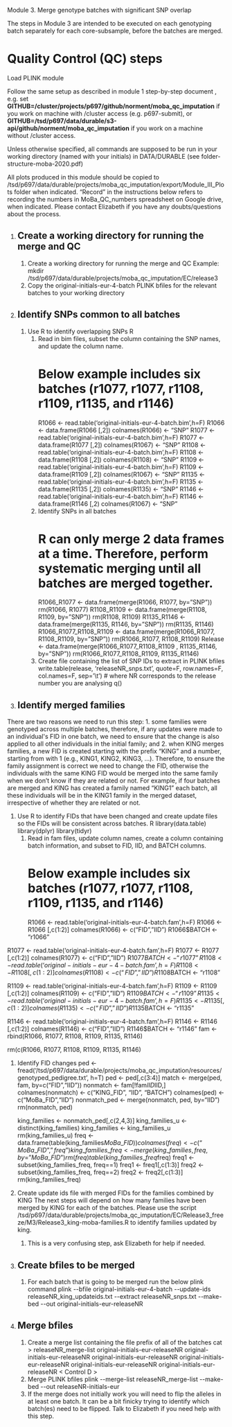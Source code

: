 ﻿Module 3. Merge genotype batches with significant SNP overlap

The steps in Module 3 are intended to be executed on each genotyping batch separately for each core-subsample, before the batches are merged.
# Quality Control (QC) steps
Load PLINK module

Follow the same setup as described in module 1 step-by-step document , e.g. set **GITHUB=/cluster/projects/p697/github/norment/moba\_qc\_imputation** if you work on machine with /cluster access (e.g. p697-submit), or **GITHUB=/tsd/p697/data/durable/s3-api/github/norment/moba\_qc\_imputation** if you work on a machine without /cluster access.

Unless otherwise specified, all commands are supposed to be run in your working directory (named with your initials) in DATA/DURABLE (see folder-structure-moba-2020.pdf)

All plots produced in this module should be copied to /tsd/p697/data/durable/projects/moba\_qc\_imputation/export/Module\_III\_Plots folder when indicated. “Record” in the instructions below refers to recording the numbers in MoBa\_QC\_numbers spreadsheet on Google drive, when indicated. Please contact Elizabeth if you have any doubts/questions about the process.
1. ## Create a working directory for running the merge and QC
   1. Create a working directory for running the merge and QC
      Example: mkdir /tsd/p697/data/durable/projects/moba\_qc\_imputation/EC/release3
   1. Copy the original-initials-eur-4-batch PLINK bfiles for the relevant batches to your working directory
1. ## Identify SNPs common to all batches
   1. Use R to identify overlapping SNPs
      R
      1. Read in bim files, subset the column containing the SNP names, and update the column name.
         # Below example includes six batches (r1077, r1077, r1108, r1109, r1135, and r1146)
         R1066 <- read.table(‘original-initials-eur-4-batch.bim’,h=F)
         R1066 <- data.frame(R1066 [,2])
         colnames(R1066) <- “SNP”
         R1077 <- read.table(‘original-initials-eur-4-batch.bim’,h=F)
         R1077 <- data.frame(R1077 [,2])
         colnames(R1067) <- “SNP”
         R1108 <- read.table(‘original-initials-eur-4-batch.bim’,h=F)
         R1108 <- data.frame(R1108 [,2])
         colnames(R1108) <- “SNP”
         R1109 <- read.table(‘original-initials-eur-4-batch.bim’,h=F)
         R1109 <- data.frame(R1109 [,2])
         colnames(R1067) <- “SNP”
         R1135 <- read.table(‘original-initials-eur-4-batch.bim’,h=F)
         R1135 <- data.frame(R1135 [,2])
         colnames(R1135) <- “SNP”
         R1146 <- read.table(‘original-initials-eur-4-batch.bim’,h=F)
         R1146 <- data.frame(R1146 [,2)
         colnames(R1067) <- “SNP”
      1. Identify SNPs in all batches
         # R can only merge 2 data frames at a time. Therefore, perform systematic merging until all batches are merged together.
         R1066\_R1077 <- data.frame(merge(R1066, R1077, by=”SNP”))
         rm(R1066, R1077)
         R1108\_R1109 <- data.frame(merge(R1108, R1109, by=”SNP”))
         rm(R1108, R1109)
         R1135\_R1146 <- data.frame(merge(R1135, R1146, by=”SNP”))
         rm(R1135, R1146)
         R1066\_R1077\_R1108\_R1109 <- data.frame(merge(R1066\_R1077, R1108\_R1109, by=”SNP”))
         rm(R1066\_R1077, R1108\_R1109)
         Release <- data.frame(merge(R1066\_R1077\_R1108\_R1109 , R1135\_R1146, by=”SNP”))
         rm(R1066\_R1077\_R1108\_R1109, R1135\_R1146)
      1. Create file containing the list of SNP IDs to extract in PLINK bfiles
         write.table(release, ‘releaseNR\_snps.txt’, quote=F, row.names=F, col.names=F, sep=’\t’) # where NR corresponds to the release number you are analysing 
         q()
1. ## Identify merged families
There are two reasons we need to run this step: 1. some families were genotyped across multiple batches, therefore, if any updates were made to an individual's FID in one batch, we need to ensure that the change is also applied to all other individuals in the initial family; and 2. when KING merges families, a new FID is created starting with the prefix “KING” and a number, starting from with 1 (e.g., KING1, KING2, KING3, …). Therefore, to ensure the family assignment is correct we need to change the FID, otherwise the individuals with the same KING FID would be merged into the same family when we don’t know if they are related or not. For example, if four batches are merged and KING has created a family named “KING1” each batch, all these individuals will be in the KING1 family in the merged dataset, irrespective of whether they are related or not.

1. Use R to identify FIDs that have been changed and create update files so the FIDs will be consistent across batches.
   R
   library(data.table)
   library(dplyr)
   library(tidyr)
   1. Read in fam files, update column names, create a column containing batch information, and subset to FID, IID, and BATCH columns.
      #  Below example includes six batches (r1077, r1077, r1108, r1109, r1135, and r1146)
      R1066 <- read.table(‘original-initials-eur-4-batch.fam’,h=F)
      R1066 <- R1066 [,c(1:2)]
      colnames(R1066) <- c(“FID”,”IID”)
      R1066$BATCH <- “r1066”

R1077 <- read.table(‘original-initials-eur-4-batch.fam’,h=F)
R1077 <- R1077 [,c(1:2)]
colnames(R1077) <- c(“FID”,”IID”)
R1077$BATCH <- “r1077”
R1108 <- read.table(‘original-initials-eur-4-batch.fam’,h=F)
R1108 <- R1108 [,c(1:2)]
colnames(R1108) <- c(“FID”,”IID”)
R1108$BATCH <- “r1108”

R1109 <- read.table(‘original-initials-eur-4-batch.fam’,h=F)
R1109 <- R1109 [,c(1:2)]
colnames(R1109) <- c(“FID”,”IID”)
R1109$BATCH <- “r1109”
R1135 <- read.table(‘original-initials-eur-4-batch.fam’,h=F)
R1135 <- R1135 [,c(1:2)]
colnames(R1135) <- c(“FID”,”IID”)
R1135$BATCH <- “r1135”

R1146 <- read.table(‘original-initials-eur-4-batch.fam’,h=F)
R1146 <- R1146 [,c(1:2)]
colnames(R1146) <- c(“FID”,”IID”)
R1146$BATCH <- “r1146”
fam <- rbind(R1066, R1077, R1108, R1109, R1135, R1146)

rm(c(R1066, R1077, R1108, R1109, R1135, R1146)

1. Identify FID changes
   ped <- fread(‘/tsd/p697/data/durable/projects/moba\_qc\_imputation/resources/genotyped\_pedigree.txt’, h=T)
   ped <- ped[,c(3:4)]
   match <- merge(ped, fam, by=c(“FID”,“IID”))
   nonmatch <- fam[!fam$IID %in% match$IID,]
   colnames(nonmatch) <- c(“KING\_FID”, “IID”, “BATCH”)
   colnames(ped) <- c(“MoBa\_FID”,“IID”)
   nonmatch\_ped <- merge(nonmatch, ped, by=“IID”)
   rm(nonmatch, ped)

   king\_families <- nonmatch\_ped[,c(2,4,3)]
   king\_families\_u <- distinct(king\_families)
   king\_families <- king\_families\_u
   rm(king\_families\_u)
   freq <- data.frame(table(king\_families$MoBa\_FID))
   colnames(freq) <- c(“MoBa\_FID”,”freq”)
   king\_families\_freq <- merge(king\_families, freq, by=”MoBa\_FID”)
   rm(freq)
   table(king\_families\_freq$freq)
   freq1 <- subset(king\_families\_freq, freq==1)
   freq1 <- freq1[,c(1:3)]
   freq2 <- subset(king\_families\_freq, freq==2)
   freq2 <- freq2[,c(1:3)]
   rm(king\_families\_freq)
1. Create update ids file with merged FIDs for the families combined by KING
   The next steps will depend on how many families have been merged by KING for each of the batches. Please use the script /tsd/p697/data/durable/projects/moba\_qc\_imputation/EC/Release3\_freeze/M3/Release3\_king-moba-families.R to identify families updated by king.
   1. This is a very confusing step, ask Elizabeth for help if needed.
1. ## Create bfiles to be merged
   1. For each batch that is going to be merged run the below plink command
      plink --bfile original-initials-eur-4-batch --update-ids releaseNR\_king\_updateids.txt --extract releaseNR\_snps.txt --make-bed --out original-initials-eur-releaseNR
1. ## Merge bfiles
   1. Create a merge list containing the file prefix of all of the batches
      cat > releaseNR\_merge-list
      original-initials-eur-releaseNR
      original-initials-eur-releaseNR
      original-initials-eur-releaseNR
      original-initials-eur-releaseNR
      original-initials-eur-releaseNR
      original-initials-eur-releaseNR
      < Control D >
   1. Merge PLINK bfiles
      plink --merge-list releaseNR\_merge-list --make-bed --out releaseNR-initials-eur
   1. If the merge does not initially work you will need to flip the alleles in at least one batch. It can be a bit finicky trying to identify which batch(es) need to be flipped. Talk to Elizabeth if you need help with this step.
